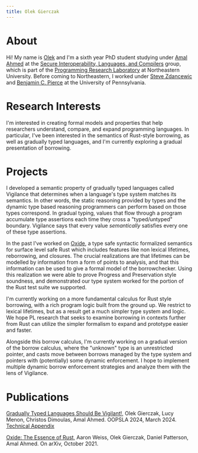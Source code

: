 ```yaml
---
title: Olek Gierczak
---
```


# About

Hi! My name is [Olek](mailto:gierczak.o@northeastern.edu) and I'm a sixth year
PhD student studying under [Amal Ahmed](https://www.ccs.neu.edu/home/amal/) at
the [Secure Interoperability, Languages, and
Compilers](https://silc.ccs.neu.edu/) group, which is part of the [Programming
Research Laboratory](https://prl.ccs.neu.edu/) at Northeastern University.
Before coming to Northeastern, I worked under [Steve
Zdancewic](https://www.cis.upenn.edu/~stevez/) and [Benjamin C.
Pierce](https://www.cis.upenn.edu/~bcpierce/) at the University of
Pennsylvania.

# Research Interests

I'm interested in creating formal models and properties that help researchers
understand, compare, and expand programming languages. In particular, I've been
interested in the semantics of Rust-style borrowing, as well as gradually typed
languages, and I'm currently exploring a gradual presentation of borrowing.

# Projects

I developed a semantic property of gradually typed languages called Vigilance
that determines when a language's type system matches its semantics. In other
words, the static reasoning provided by types and the dynamic type based
reasoning programmers can perform based on those types correspond. In gradual
typing, values that flow through a program accumulate type assertions each time
they cross a "typed/untyped" boundary. Vigilance says that every value
_semantically_ satisfies every one of these type assertions.

In the past I've worked on [Oxide](https://arxiv.org/abs/1903.00982), a type
safe syntactic formalized semantics for surface level safe Rust which includes
features like non lexical lifetimes, reborrowing, and closures. The crucial
realizations are that lifetimes can be modelled by information from a form of
points to analysis, and that this information can be used to give a formal
model of the borrowchecker. Using this realization we were able to prove
Progress and Preservation style soundness, and demonstrated our type system
worked for the portion of the Rust test suite we supported.

I'm currently working on a more fundamental calculus for Rust style borrowing,
with a rich program logic built from the ground up. We restrict to lexical
lifetimes, but as a result get a much simpler type system and logic. We hope PL
research that seeks to examine borrowing in contexts further from Rust can
utilize the simpler formalism to expand and prototype easier and faster.

Alongside this borrow calculus, I'm currently working on a gradual version of
the borrow calculus, where the "unknown" type is an unrestricted pointer, and
casts move between borrows managed by the type system and pointers with
(potentially) some dynamic enforcement. I hope to implement multiple dynamic
borrow enforcement strategies and analyze them with the lens of Vigilance.

# Publications

[Gradually Typed Languages Should Be
Vigilant!,](http://olekg.pl/papers/vigilance.pdf) Olek Gierczak, Lucy Menon,
Christos Dimoulas, Amal Ahmed. OOPSLA 2024, March 2024.
[Technical Appendix](http://olekg.pl/papers/vigilance-techreport.pdf)

[Oxide: The Essence of Rust,](https://arxiv.org/abs/1903.00982)
Aaron Weiss, Olek Gierczak, Daniel Patterson, Amal Ahmed.
On arXiv, October 2021.
